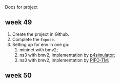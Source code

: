 Docs for project

## week 49

1. Create the project in Github.
2. Complete the `Expose`.
3. Setting up for env in one go:
   1. mininet with bmv2;
   2. ns3 with bmv2, implementation by [p4simulator](https://github.com/P4Simulator/P4Simulator);
   3. ns3 with bmv2, implementation by [PIFO-TM](https://github.com/PIFO-TM/ns3-bmv2);

## week 50

